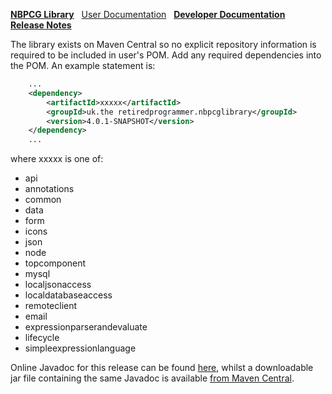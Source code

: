 [**NBPCG Library**](index.md)&nbsp;&nbsp;
[User Documentation](user.html)&nbsp;&nbsp;
[**Developer Documentation**](developer.html)&nbsp;&nbsp;
[**Release Notes**](release.html)

The library exists on Maven Central so no explicit repository information is required to be included 
in user's POM. Add any required dependencies into the POM.  An example statement is:

~~~ xml
    ...
    <dependency>
        <artifactId>xxxxx</artifactId>
        <groupId>uk.the retiredprogrammer.nbpcglibrary</groupId>
        <version>4.0.1-SNAPSHOT</version>
    </dependency>
    ...
~~~

where xxxxx is one of:

  * api
  * annotations
  * common
  * data
  * form
  * icons
  * json
  * node
  * topcomponent
  * mysql
  * localjsonaccess
  * localdatabaseaccess
  * remoteclient
  * email
  * expressionparserandevaluate
  * lifecycle
  * simpleexpressionlanguage

Online Javadoc for this release can be found [here](http://www.javadoc.io/doc/uk.theretiredprogrammer/nbpcglibrary),
whilst a downloadable jar file containing the same Javadoc is available
[from Maven Central](http://central.maven.org/maven2/uk/theretiredprogrammer/nbpcglibrary/4.0.1-SNAPSHOT/nbpcglibrary-4.0.1-SNAPSHOT-javadoc.jar).

